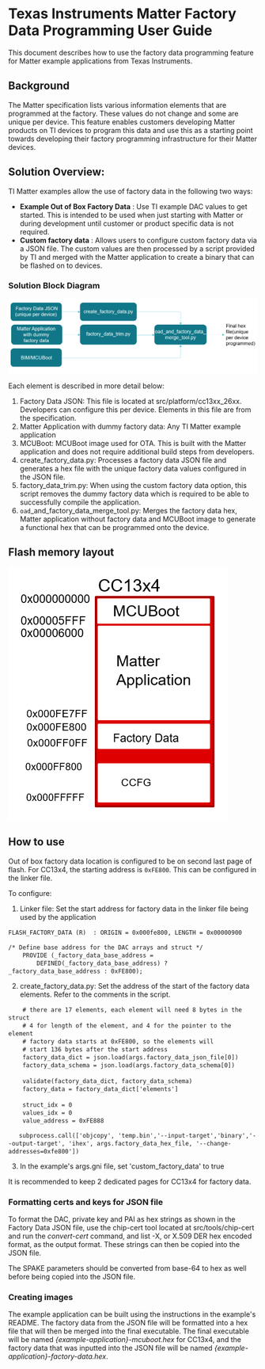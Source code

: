 # Texas Instruments Matter Factory Data Programming User Guide

This document describes how to use the factory data programming feature for
Matter example applications from Texas Instruments.

## Background

The Matter specification lists various information elements that are programmed
at the factory. These values do not change and some are unique per device. This
feature enables customers developing Matter products on TI devices to program
this data and use this as a starting point towards developing their factory
programming infrastructure for their Matter devices.

## Solution Overview:

TI Matter examples allow the use of factory data in the following two ways:

-   **Example Out of Box Factory Data** : Use TI example DAC values to get
    started. This is intended to be used when just starting with Matter or
    during development until customer or product specific data is not required.
-   **Custom factory data** : Allows users to configure custom factory data via
    a JSON file. The custom values are then processed by a script provided by TI
    and merged with the Matter application to create a binary that can be
    flashed on to devices.

### Solution Block Diagram

![Block Diagram](images/factory_data_overview.png)

Each element is described in more detail below:

1. Factory Data JSON: This file is located at src/platform/cc13xx_26xx.
   Developers can configure this per device. Elements in this file are from the
   specification.
2. Matter Application with dummy factory data: Any TI Matter example application
3. MCUBoot: MCUBoot image used for OTA. This is built with the Matter
   application and does not require additional build steps from developers.
4. create_factory_data.py: Processes a factory data JSON file and generates a
   hex file with the unique factory data values configured in the JSON file.
5. factory_data_trim.py: When using the custom factory data option, this script
   removes the dummy factory data which is required to be able to successfully
   compile the application.
6. `oad`\_and_factory_data_merge_tool.py: Merges the factory data hex, Matter
   application without factory data and MCUBoot image to generate a functional
   hex that can be programmed onto the device.

## Flash memory layout

![Memory Layout 2](images/cc13x4_memmap.png)

## How to use

Out of box factory data location is configured to be on second last page of
flash. For CC13x4, the starting address is `0xFE800`. This can be configured in
the linker file.

To configure:

1. Linker file: Set the start address for factory data in the linker file being
   used by the application

```
FLASH_FACTORY_DATA (R)  : ORIGIN = 0x000fe800, LENGTH = 0x00000900
```

```
/* Define base address for the DAC arrays and struct */
    PROVIDE (_factory_data_base_address =
        DEFINED(_factory_data_base_address) ? _factory_data_base_address : 0xFE800);
```

2. create_factory_data.py: Set the address of the start of the factory data
   elements. Refer to the comments in the script.

```
    # there are 17 elements, each element will need 8 bytes in the struct
    # 4 for length of the element, and 4 for the pointer to the element
    # factory data starts at 0xFE800, so the elements will
    # start 136 bytes after the start address
    factory_data_dict = json.load(args.factory_data_json_file[0])
    factory_data_schema = json.load(args.factory_data_schema[0])

    validate(factory_data_dict, factory_data_schema)
    factory_data = factory_data_dict['elements']

    struct_idx = 0
    values_idx = 0
    value_address = 0xFE888
```

```
   subprocess.call(['objcopy', 'temp.bin','--input-target','binary','--output-target', 'ihex', args.factory_data_hex_file, '--change-addresses=0xfe800'])
```

3. In the example's args.gni file, set 'custom_factory_data' to true

It is recommended to keep 2 dedicated pages for CC13x4 for factory data.

### Formatting certs and keys for JSON file

To format the DAC, private key and PAI as hex strings as shown in the Factory
Data JSON file, use the chip-cert tool located at src/tools/chip-cert and run
the _convert-cert_ command, and list -X, or X.509 DER hex encoded format, as the
output format. These strings can then be copied into the JSON file.

The SPAKE parameters should be converted from base-64 to hex as well before
being copied into the JSON file.

### Creating images

The example application can be built using the instructions in the example's
README. The factory data from the JSON file will be formatted into a hex file
that will then be merged into the final executable. The final executable will be
named _{example-application}-mcuboot.hex_ for CC13x4, and the factory data that
was inputted into the JSON file will be named
_{example-application}-factory-data.hex_.
